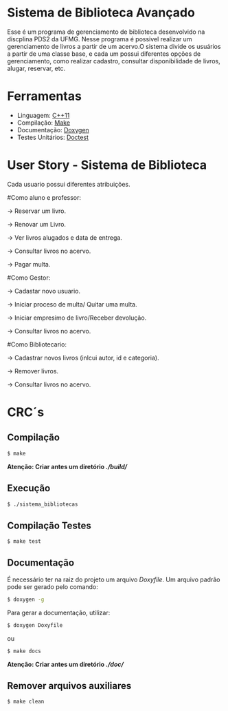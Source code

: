 # Sistema de Biblioteca Avançado
Esse é um programa de gerenciamento de biblioteca desenvolvido na discplina PDS2 da UFMG. Nesse programa é possivel realizar um gerenciamento de livros a partir de um acervo.O sistema divide os usuários a partir de uma classe base, e cada um possui diferentes opções de gerenciamento, como realizar cadastro, consultar disponibilidade de livros, alugar, reservar, etc.

# Ferramentas

* Linguagem: [C++11](https://cplusplus.com/doc/)
* Compilação: [Make](https://www.gnu.org/software/make/)
* Documentação: [Doxygen](https://doxygen.nl/)
* Testes Unitários: [Doctest](https://github.com/doctest/doctest)

# User Story - Sistema de Biblioteca
Cada usuario possui diferentes atribuições.

#Como aluno e professor:

-> Reservar um livro.

-> Renovar um Livro.

-> Ver livros alugados e data de entrega.

-> Consultar livros no acervo.

-> Pagar multa.

#Como Gestor:

-> Cadastar novo usuario.

-> Iniciar proceso de multa/ Quitar uma multa.

-> Iniciar empresimo de livro/Receber devolução.

-> Consultar livros no acervo.

#Como Bibliotecario:

-> Cadastrar novos livros (inlcui autor, id e categoria).

-> Remover livros.

-> Consultar livros no acervo.

# CRC´s




## **Compilação**

```bash
$ make
```
**Atenção: Criar antes um diretório _./build/_**

## **Execução**

```bash
$ ./sistema_bibliotecas
```

## **Compilação Testes**

```bash
$ make test
```

## **Documentação**

É necessário ter na raiz do projeto um arquivo _Doxyfile_. Um arquivo padrão pode ser gerado pelo comando:
```bash
$ doxygen -g
```

Para gerar a documentação, utilizar:

```bash
$ doxygen Doxyfile
```
ou
```bash
$ make docs
```

**Atenção: Criar antes um diretório _./doc/_**

## **Remover arquivos auxiliares**
```bash
$ make clean
```

